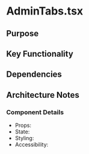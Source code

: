 # AdminTabs.tsx

## Purpose

## Key Functionality

## Dependencies

## Architecture Notes

### Component Details
- Props: 
- State: 
- Styling: 
- Accessibility: 
